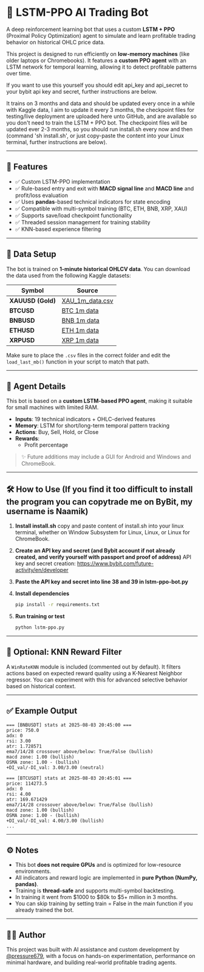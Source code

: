 # 🧠 LSTM-PPO AI Trading Bot

A deep reinforcement learning bot that uses a custom **LSTM + PPO** (Proximal Policy Optimization) agent to simulate and learn profitable trading behavior on historical OHLC price data.

This project is designed to run efficiently on **low-memory machines** (like older laptops or Chromebooks). It features a **custom PPO agent** with an LSTM network for temporal learning, allowing it to detect profitable patterns over time.

If you want to use this yourself you should edit api_key and api_secret to your bybit api key and secret, further instructions are below.

It trains on 3 months and data and should be updated every once in a while with Kaggle data, I aim to update it every 3 months, the checkpoint files for testing/live deployment are uploaded here unto GitHub, and are available so you don't need to train the LSTM + PPO bot. The checkpoint files will be updated ever 2-3 months, so you should run install.sh every now and then (command 'sh install.sh', or just copy-paste the content into your Linux terminal, further instructions are below).

---

## 🚀 Features

- ✅ Custom LSTM-PPO implementation
- ✅ Rule-based entry and exit with **MACD signal line** and **MACD line** and profit/loss evaluation
- ✅ Uses **pandas**-based technical indicators for state encoding
- ✅ Compatible with multi-symbol training (BTC, ETH, BNB, XRP, XAU)
- ✅ Supports save/load checkpoint functionality
- ✅ Threaded session management for training stability
- ✅ KNN-based experience filtering

---

## 📁 Data Setup

The bot is trained on **1-minute historical OHLCV data**. You can download the data used from the following Kaggle datasets:

| Symbol  | Source |
|---------|--------|
| **XAUUSD (Gold)** | [XAU_1m_data.csv](https://www.kaggle.com/datasets/novandraanugrah/xauusd-gold-price-historical-data-2004-2024?utm_source=chatgpt.com&select=XAU_1m_data.csv) |
| **BTCUSD** | [BTC 1m data](https://www.kaggle.com/datasets/imranbukhari/comprehensive-btcusd-1m-data) |
| **BNBUSD** | [BNB 1m data](https://www.kaggle.com/datasets/imranbukhari/comprehensive-bnbusd-1m-data) |
| **ETHUSD** | [ETH 1m data](https://www.kaggle.com/datasets/imranbukhari/comprehensive-ethusd-1m-data) |
| **XRPUSD** | [XRP 1m data](https://www.kaggle.com/datasets/imranbukhari/comprehensive-xrpusd-1m-data) |

Make sure to place the `.csv` files in the correct folder and edit the `load_last_mb()` function in your script to match that path.

---

## 🧠 Agent Details

This bot is based on a **custom LSTM-based PPO agent**, making it suitable for small machines with limited RAM.

- **Inputs**: 19 technical indicators + OHLC-derived features
- **Memory**: LSTM for short/long-term temporal pattern tracking
- **Actions**: Buy, Sell, Hold, or Close
- **Rewards**:  
  - Profit percentage

> ✨ Future additions may include a GUI for Android and Windows and ChromeBook.

---

## 🛠️ How to Use (If you find it too difficult to install the program you can copytrade me on ByBit, my username is Naamik)

1. **Install install.sh**
   copy and paste content of install.sh into your linux terminal, whether on Window Subsystem for Linux, Linux, or Linux for ChromeBook.

2. **Create an API key and secret (and Bybit account if not already created, and verify yourself with passport and proof of address)**
   API key and secret creation: https://www.bybit.com/future-activity/en/developer

3. **Paste the API key and secret into line 38 and 39 in lstm-ppo-bot.py**

4. **Install dependencies**
   ```bash
   pip install -r requirements.txt
   ```

6. **Run training or test**
   ```bash
   python lstm-ppo.py
   ```

---

## 🧪 Optional: KNN Reward Filter

A `WinRateKNN` module is included (commented out by default). It filters actions based on expected reward quality using a K-Nearest Neighbor regressor. You can experiment with this for advanced selective behavior based on historical context.

---

## ✅ Example Output

```
=== [BNBUSDT] stats at 2025-08-03 20:45:00 ===
price: 750.0
adx: 0
rsi: 3.00
atr: 1.728571
ema7/14/28 crossover above/below: True/False (bullish)
macd zone: 1.00 (bullish)
OSMA zone: 1.00 - (bullish)
+DI_val/-DI_val: 3.00/3.00 (neutral)

=== [BTCUSDT] stats at 2025-08-03 20:45:01 ===
price: 114273.5
adx: 0
rsi: 4.00
atr: 169.671429
ema7/14/28 crossover above/below: True/False (bullish)
macd zone: 1.00 (bullish)
OSMA zone: 1.00 - (bullish)
+DI_val/-DI_val: 4.00/3.00 (bullish)
...
```

---

## ⚙️ Notes

- This bot **does not require GPUs** and is optimized for low-resource environments.
- All indicators and reward logic are implemented in **pure Python (NumPy, pandas)**.
- Training is **thread-safe** and supports multi-symbol backtesting.
- In training it went from $1000 to $80k to $5+ million in 3 months.
- You can skip training by setting train = False in the main function if you already trained the bot.

---

## 🧑‍💻 Author

This project was built with AI assistance and custom development by [@pressure679](https://github.com/pressure679), with a focus on hands-on experimentation, performance on minimal hardware, and building real-world profitable trading agents.
